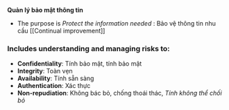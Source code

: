 **Quản lý bảo mật thông tin**
- The purpose is *Protect the information needed* : Bảo vệ thông tin nhu cầu
[[Continual improvement]]
### Includes understanding and managing risks to:
- **Confidentiality**: Tính bảo mật, tính bảo mật
- **Integrity**: Toàn vẹn
- **Availability**: Tính sẵn sàng
- **Authentication**: Xác thực
- **Non-repudiation**: Không bác bỏ, chống thoái thác, *Tính không thể chối bỏ*
